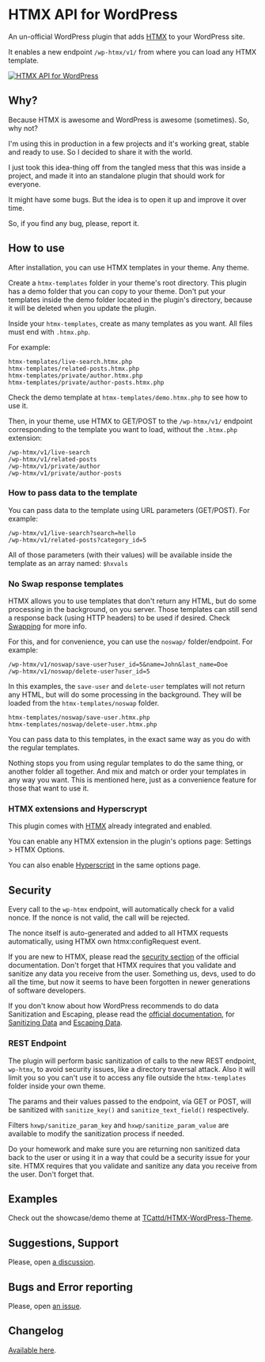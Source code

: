 # HTMX API for WordPress

An un-official WordPress plugin that adds [HTMX](https://htmx.org) to your WordPress site.

It enables a new endpoint `/wp-htmx/v1/` from where you can load any HTMX template.

[![HTMX API for WordPress](https://img.youtube.com/vi/pDfg-pzhmyE/0.jpg)](https://www.youtube.com/watch?v=pDfg-pzhmyE)

## Why?

Because HTMX is awesome and WordPress is awesome (sometimes). So, why not?

I'm using this in production in a few projects and it's working great, stable and ready to use. So I decided to share it with the world.

I just took this idea-thing off from the tangled mess that this was inside a project, and made it into an standalone plugin that should work for everyone.

It might have some bugs. But the idea is to open it up and improve it over time.

So, if you find any bug, please, report it.

## How to use

After installation, you can use HTMX templates in your theme. Any theme.

Create a `htmx-templates` folder in your theme's root directory. This plugin has a demo folder that you can copy to your theme. Don't put your templates inside the demo folder located in the plugin's directory, because it will be deleted when you update the plugin.

Inside your `htmx-templates`, create as many templates as you want. All files must end with `.htmx.php`.

For example:

```
htmx-templates/live-search.htmx.php
htmx-templates/related-posts.htmx.php
htmx-templates/private/author.htmx.php
htmx-templates/private/author-posts.htmx.php
```

Check the demo template at `htmx-templates/demo.htmx.php` to see how to use it.


Then, in your theme, use HTMX to GET/POST to the `/wp-htmx/v1/` endpoint corresponding to the template you want to load, without the `.htmx.php` extension:

```
/wp-htmx/v1/live-search
/wp-htmx/v1/related-posts
/wp-htmx/v1/private/author
/wp-htmx/v1/private/author-posts
```

### How to pass data to the template

You can pass data to the template using URL parameters (GET/POST). For example:

```
/wp-htmx/v1/live-search?search=hello
/wp-htmx/v1/related-posts?category_id=5
```

All of those parameters (with their values) will be available inside the template as an array named: `$hxvals`

### No Swap response templates

HTMX allows you to use templates that don't return any HTML, but do some processing in the background, on you server. Those templates can still send a response back (using HTTP headers) to be used if desired. Check [Swapping](https://htmx.org/docs/#swapping) for more info.

For this, and for convenience, you can use the `noswap/` folder/endpoint. For example:

```
/wp-htmx/v1/noswap/save-user?user_id=5&name=John&last_name=Doe
/wp-htmx/v1/noswap/delete-user?user_id=5
```

In this examples, the `save-user` and `delete-user` templates will not return any HTML, but will do some processing in the background. They will be loaded from the `htmx-templates/noswap` folder.

```
htmx-templates/noswap/save-user.htmx.php
htmx-templates/noswap/delete-user.htmx.php
```

You can pass data to this templates, in the exact same way as you do with the regular templates.

Nothing stops you from using regular templates to do the same thing, or another folder all together. And mix and match or order your templates in any way you want. This is mentioned here, just as a convenience feature for those that want to use it.

### HTMX extensions and Hyperscrypt

This plugin comes with [HTMX](https://htmx.org) already integrated and enabled.

You can enable any HTMX extension in the plugin's options page: Settings > HTMX Options.

You can also enable [Hyperscript](https://hyperscript.org) in the same options page.

## Security

Every call to the `wp-htmx` endpoint, will automatically check for a valid nonce. If the nonce is not valid, the call will be rejected.

The nonce itself is auto-generated and added to all HTMX requests automatically, using HTMX own htmx:configRequest event.

If you are new to HTMX, please read the [security section](https://htmx.org/docs/#security) of the official documentation. Don't forget that HTMX requires that you validate and sanitize any data you receive from the user. Something us, devs, used to do all the time, but now it seems to have been forgotten in newer generations of software developers.

If you don't know about how WordPress recommends to do data Sanitization and Escaping, please read the [official documentation](https://developer.wordpress.org/themes/theme-security/data-sanitization-escaping/), for [Sanitizing Data](https://developer.wordpress.org/apis/security/sanitizing/) and [Escaping Data](https://developer.wordpress.org/apis/security/escaping/).

### REST Endpoint

The plugin will perform basic sanitization of calls to the new REST endpoint, `wp-htmx`, to avoid security issues, like a directory traversal attack. Also it will limit you so you can't use it to access any file outside the `htmx-templates` folder inside your own theme.

The params and their values passed to the endpoint, vía GET or POST, will be sanitized with `sanitize_key()` and `sanitize_text_field()` respectively.

Filters `hxwp/sanitize_param_key` and `hxwp/sanitize_param_value` are available to modify the sanitization process if needed.

Do your homework and make sure you are returning non sanitized data back to the user or using it in a way that could be a security issue for your site. HTMX requires that you validate and sanitize any data you receive from the user. Don't forget that.

## Examples

Check out the showcase/demo theme at [TCattd/HTMX-WordPress-Theme](https://github.com/TCattd/HTMX-WordPress-Theme).

## Suggestions, Support

Please, open [a discussion](https://github.com/TCattd/HTMX-API-WP/discussions).

## Bugs and Error reporting

Please, open [an issue](https://github.com/TCattd/HTMX-API-WP/issues).

## Changelog

[Available here](https://github.com/TCattd/HTMX-API-WP/blob/master/CHANGELOG.md).
